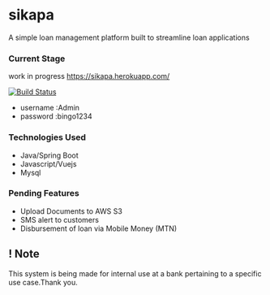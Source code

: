 # sikapa
A simple loan management platform built to streamline loan applications


### Current Stage

work in progress https://sikapa.herokuapp.com/

[![Build Status](https://dev.azure.com/gambrahantwi23/sikapa/_apis/build/status/antwigambrah.sikapa?branchName=master)](https://dev.azure.com/gambrahantwi23/sikapa/_build/latest?definitionId=16&branchName=master)
* username :Admin
* password :bingo1234

### Technologies Used

* Java/Spring Boot
* Javascript/Vuejs
* Mysql

### Pending Features 
* Upload Documents to AWS S3
* SMS alert to customers
* Disbursement of loan via Mobile Money (MTN)

## ! Note 
This system is being made for internal use at a bank pertaining to a specific use case.Thank you.
